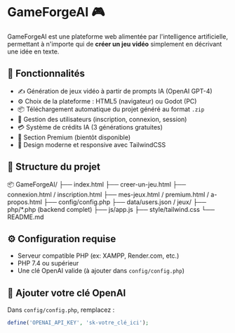 # GameForgeAI 🎮

GameForgeAI est une plateforme web alimentée par l'intelligence artificielle, permettant à n'importe qui de **créer un jeu vidéo** simplement en décrivant une idée en texte.

## 🚀 Fonctionnalités

- ✍️ Génération de jeux vidéo à partir de prompts IA (OpenAI GPT-4)
- ⚙️ Choix de la plateforme : HTML5 (navigateur) ou Godot (PC)
- 📦 Téléchargement automatique du projet généré au format `.zip`
- 👤 Gestion des utilisateurs (inscription, connexion, session)
- 💳 Système de crédits IA (3 générations gratuites)
- 💎 Section Premium (bientôt disponible)
- 📱 Design moderne et responsive avec TailwindCSS

## 📁 Structure du projet

📦 GameForgeAI/
├── index.html
├── creer-un-jeu.html
├── connexion.html / inscription.html
├── mes-jeux.html / premium.html / a-propos.html
├── config/config.php
├── data/users.json / jeux/
├── php/*.php (backend complet)
├── js/app.js
├── style/tailwind.css
└── README.md

## ⚙️ Configuration requise

- Serveur compatible PHP (ex: XAMPP, Render.com, etc.)
- PHP 7.4 ou supérieur
- Une clé OpenAI valide (à ajouter dans `config/config.php`)

## 🔐 Ajouter votre clé OpenAI

Dans `config/config.php`, remplacez :

```php
define('OPENAI_API_KEY', 'sk-votre_clé_ici');
